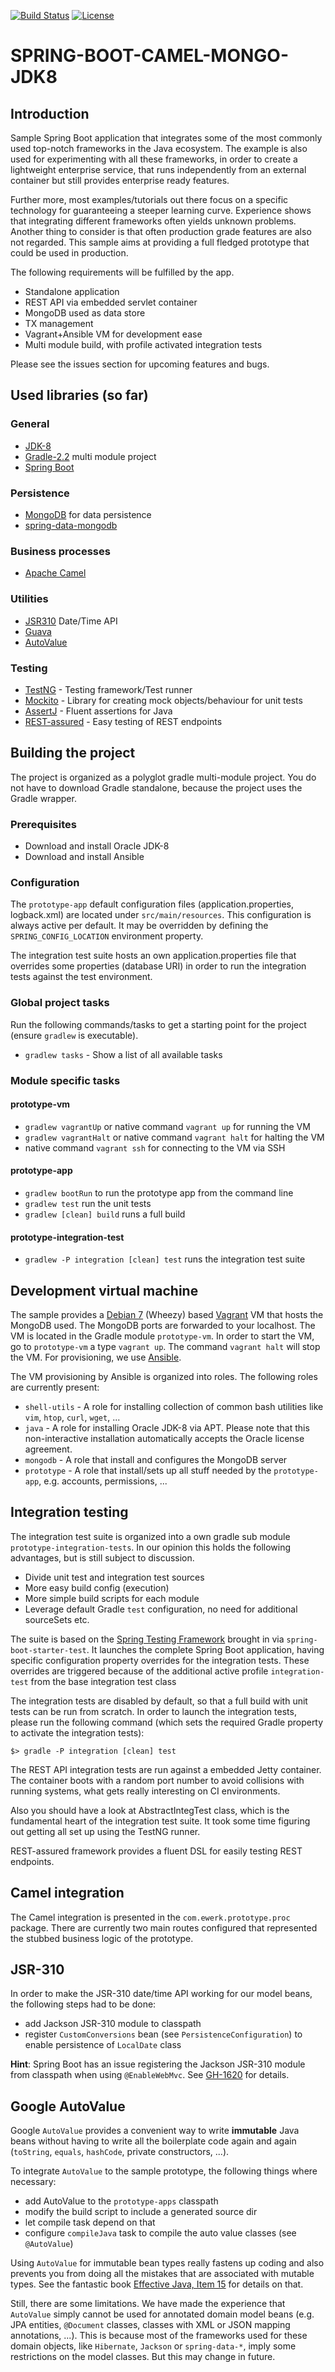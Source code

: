 [![Build Status](http://img.shields.io/travis/ewerk/sample_spring-boot-camel-mongo-jdk8.svg?style=flat)](https://travis-ci.org/ewerk/sample_spring-boot-camel-mongo-jdk8) [![License](http://img.shields.io/badge/license-Apache-brightgreen.svg?style=flat)](http://www.apache.org/licenses/LICENSE-2.0)

# SPRING-BOOT-CAMEL-MONGO-JDK8 

## Introduction
Sample Spring Boot application that integrates some of the most commonly used top-notch frameworks 
in the Java ecosystem. The example is also used for experimenting with all these frameworks, in
order to create a lightweight enterprise service, that runs independently from an external 
container but still provides enterprise ready features. 

Further more, most examples/tutorials out there focus on a specific technology for guaranteeing a
steeper learning curve. Experience shows that integrating different frameworks often yields unknown
problems. Another thing to consider is that often production grade features are also not regarded.
This sample aims at providing a full fledged prototype that could be used in production.

The following requirements will be 
fulfilled by the app.
 
* Standalone application
* REST API via embedded servlet container
* MongoDB used as data store
* TX management
* Vagrant+Ansible VM for development ease
* Multi module build, with profile activated integration tests

Please see the issues section for upcoming features and bugs.

## Used libraries (so far)
### General
* [JDK-8](http://www.oracle.com/technetwork/java/javase/downloads)
* [Gradle-2.2](http://www.gradle.org) multi module project
* [Spring Boot](http://projects.spring.io/spring-boot)

### Persistence
* [MongoDB](http://www.mongodb.org) for data persistence
* [spring-data-mongodb](http://projects.spring.io/spring-data-mongodb)

### Business processes
* [Apache Camel](http://camel.apache.org/) 

### Utilities
* [JSR310](http://docs.oracle.com/javase/tutorial/datetime) Date/Time API
* [Guava](https://code.google.com/p/guava-libraries)
* [AutoValue](https://github.com/google/auto/tree/master/value)

### Testing
* [TestNG](http://testng.org) - Testing framework/Test runner
* [Mockito](https://code.google.com/p/mockito) - Library for creating mock objects/behaviour for unit tests
* [AssertJ](http://joel-costigliola.github.io/assertj) - Fluent assertions for Java
* [REST-assured](https://code.google.com/p/rest-assured) - Easy testing of REST endpoints

## Building the project
The project is organized as a polyglot gradle multi-module project. You do not have to download 
Gradle standalone, because the project uses the Gradle wrapper.

### Prerequisites
* Download and install Oracle JDK-8
* Download and install Ansible

### Configuration
The `prototype-app` default configuration files (application.properties, logback.xml) are located under `src/main/resources`. This configuration is always active per default. It may be overridden by defining the `SPRING_CONFIG_LOCATION` environment property.

The integration test suite hosts an own application.properties file that overrides some properties (database URI) in order to run the integration tests against the test environment.

### Global project tasks
Run the following commands/tasks to get a starting point for the project (ensure `gradlew` is executable).
* `gradlew tasks` - Show a list of all available tasks

### Module specific tasks
#### prototype-vm
* `gradlew vagrantUp` or native command `vagrant up` for running the VM
* `gradlew vagrantHalt` or native command `vagrant halt` for halting the VM
* native command `vagrant ssh` for connecting to the VM via SSH

#### prototype-app
* `gradlew bootRun` to run the prototype app from the command line
* `gradlew test` run the unit tests
* `gradlew [clean] build` runs a full build

#### prototype-integration-test
* `gradlew -P integration [clean] test` runs the integration test suite

## Development virtual machine
The sample provides a [Debian 7](http://www.debian.org) (Wheezy) based [Vagrant](http://www.vagrantup.com) 
VM that hosts the MongoDB used. The MongoDB ports are forwarded to your localhost. The VM is located 
in the Gradle module `prototype-vm`. In order to start the VM, go to `prototype-vm` a 
type `vagrant up`. The command `vagrant halt` will stop the VM. For provisioning, 
we use [Ansible](http://www.ansible.com/home).

The VM provisioning by Ansible is organized into roles. The following roles are currently present:

* `shell-utils` - A role for installing collection of common bash utilities like `vim`, `htop`, `curl`, `wget`, ...
* `java` - A role for installing Oracle JDK-8 via APT. Please note that this non-interactive installation automatically accepts the Oracle license agreement.
* `mongodb` - A role that install and configures the MongoDB server
* `prototype` - A role that install/sets up all stuff needed by the `prototype-app`, e.g. accounts, permissions, ...

## Integration testing
The integration test suite is organized into a own gradle sub module `prototype-integration-tests`.
In our opinion this holds the following advantages, but is still subject to discussion.

* Divide unit test and integration test sources
* More easy build config (execution)
* More simple build scripts for each module
* Leverage default Gradle `test` configuration, no need for additional sourceSets etc.

The suite is based on the [Spring Testing Framework](http://docs.spring.io/spring-framework/docs/current/spring-framework-reference/html/testing.html)
brought in via `spring-boot-starter-test`. It launches the complete Spring Boot application,
having specific configuration property overrides for the integration tests. These overrides
are triggered because of the additional active profile `integration-test` from the base integration
test class

The integration tests are disabled by default, so that a full build with unit tests can be run from
scratch. In order to launch the integration tests, please run the following command (which sets the 
required Gradle property to activate the integration tests):

`$> gradle -P integration [clean] test`

The REST API integration tests are run against a embedded Jetty container. The container boots with 
a random port number to avoid collisions with running systems, what gets really interesting
on CI environments.

Also you should have a look at AbstractIntegTest class, which is the fundamental heart of the 
integration test suite. It took some time figuring out getting all set up using the TestNG runner.

REST-assured framework provides a fluent DSL for easily testing REST endpoints.

## Camel integration
The Camel integration is presented in the `com.ewerk.prototype.proc` package. There are currently
two main routes configured that represented the stubbed business logic of the prototype.

## JSR-310
In order to make the JSR-310 date/time API working for our model beans, the following steps had to
be done:

* add Jackson JSR-310 module to classpath
* register `CustomConversions` bean (see `PersistenceConfiguration`) to enable persistence of `LocalDate` class

__Hint__: Spring Boot has an issue registering the Jackson JSR-310 module from classpath when 
using `@EnableWebMvc`. See [GH-1620](https://github.com/spring-projects/spring-boot/issues/1620) 
for details.
   
## Google AutoValue
Google `AutoValue` provides a convenient way to write __immutable__ Java beans without having to write
all the boilerplate code again and again (`toString`, `equals`, `hashCode`, private constructors, ...).

To integrate `AutoValue` to the sample prototype, the following things where necessary:
* add AutoValue to the `prototype-apps` classpath
* modify the build script to include a generated source dir
* let compile task depend on that
* configure `compileJava` task to compile the auto value classes (see `@AutoValue`)

Using `AutoValue` for immutable bean types really fastens up coding and also prevents you from doing 
all the mistakes that are associated with mutable types. See the fantastic book 
[Effective Java, Item 15](http://uet.vnu.edu.vn/~chauttm/e-books/java/Effective.Java.2nd.Edition.May.2008.3000th.Release.pdf) 
for details on that.

Still, there are some limitations. We have made the experience that `AutoValue` simply cannot be used
for annotated domain model beans (e.g. JPA entities, `@Document` classes, classes with XML or JSON
mapping annotations, ...). This is because most of the frameworks used for these domain objects, like 
`Hibernate`, `Jackson` or `spring-data-*`, imply some restrictions on the model classes. But this
may change in future.